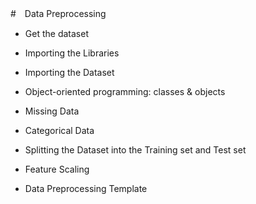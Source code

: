 #　Data Preprocessing

  - Get the dataset

  - Importing the Libraries

  - Importing the Dataset
  
  - Object-oriented programming: classes & objects

  - Missing Data

  - Categorical Data

  - Splitting the Dataset into the Training set and Test set

  - Feature Scaling

  - Data Preprocessing Template
